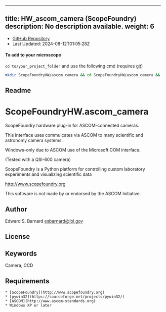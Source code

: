 
---
title: HW_ascom_camera (ScopeFoundry)
description: No description available.
weight: 6
---
- [GitHub Repository](https://github.com/ScopeFoundry/HW_ascom_camera)
- Last Updated: 2024-08-12T01:05:28Z

#### To add to your microscope 

`cd to/your_project_folder` and use the following cmd (requires [git](/docs/100_development/20_git/))

```bash
mkdir ScopeFoundryHW/ascom_camera && cd ScopeFoundryHW/ascom_camera && git init --initial-branch=master && git remote add upstream_ScopeFoundry https://github.com/ScopeFoundry/HW_ascom_camera && git pull upstream_ScopeFoundry master && cd ../..
```

## Readme
ScopeFoundryHW.ascom_camera
===========================

ScopeFoundry hardware plug-in for ASCOM-connected cameras.

This interface uses commuicates via ASCOM to many scientific and
astronomy camera systems.

Windows-only due to ASCOM use of the Microsoft COM interface. 

(Tested with a QSI-600 camera)


ScopeFoundry is a Python platform for controlling custom laboratory 
experiments and visualizing scientific data

<http://www.scopefoundry.org>

This software is not made by or endorsed by the ASCOM Initiative.


Author
----------

Edward S. Barnard <esbarnard@lbl.gov>


License
----------


Keywords
----------
Camera, CCD

Requirements
------------

	* [ScopeFoundry](http://www.scopefoundry.org)
	* [pywin32](https://sourceforge.net/projects/pywin32/)
	* [ASCOM](http://www.ascom-standards.org)
	* Windows XP or later

